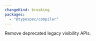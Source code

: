 ```yaml
---
changeKind: breaking
packages:
  - "@typespec/compiler"
---
```


Remove deprecated legacy visibility APIs.